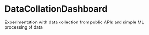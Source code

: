 # DataCollationDashboard
Experimentation with data collection from public APIs and simple ML processing of data
